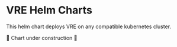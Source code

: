 # VRE Helm Charts

This helm chart deploys VRE on any compatible kubernetes cluster.

:construction: Chart under construction :construction:
